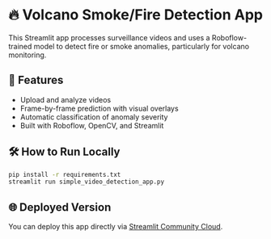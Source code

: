 # 🔥 Volcano Smoke/Fire Detection App

This Streamlit app processes surveillance videos and uses a Roboflow-trained model to detect fire or smoke anomalies, particularly for volcano monitoring.

## 🚀 Features

- Upload and analyze videos
- Frame-by-frame prediction with visual overlays
- Automatic classification of anomaly severity
- Built with Roboflow, OpenCV, and Streamlit

## 🛠 How to Run Locally

```bash
pip install -r requirements.txt
streamlit run simple_video_detection_app.py
```

## 🌐 Deployed Version

You can deploy this app directly via [Streamlit Community Cloud](https://share.streamlit.io/).

